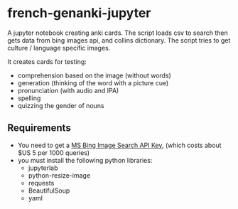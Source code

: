 # french-genanki-jupyter
A jupyter notebook creating anki cards.  The script loads csv to search then gets data from bing images api, and collins dictionary.  The script tries to get culture / language specific images.

It creates cards for testing:
* comprehension based on the image (without words)
* generation (thinking of the word with a picture cue)
* pronunciation (with audio and IPA)
* spelling
* quizzing the gender of nouns


## Requirements
* You need to get a [MS Bing Image Search API Key](https://azure.microsoft.com/en-ca/services/cognitive-services/bing-image-search-api/), (which costs about $US 5 per 1000 queries)
* you must install the following python libraries:
  * jupyterlab
  * python-resize-image
  * requests
  * BeautifulSoup
  * yaml
